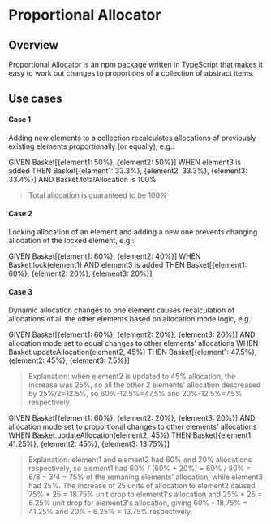 # Proportional Allocator

## Overview

Proportional Allocator is an npm package written in TypeScript that makes it easy to work out changes to proportions of a collection of abstract items.

## Use cases

#### Case 1
Adding new elements to a collection recalculates allocations of previously existing elements proportionally (or equally), e.g.:

GIVEN Basket[{element1: 50%}, {element2: 50%}]
WHEN  element3 is added
THEN  Basket[{element1: 33.3%}, {element2: 33.3%}, {element3: 33.4%}]
AND   Basket.totalAllocation is 100%

> Total allocation is guaranteed to be 100%

#### Case 2
Locking allocation of an element and adding a new one prevents changing allocation of the locked element, e.g.:

GIVEN Basket[{element1: 60%}, {element2: 40%}]
WHEN  Basket.lock(element1)
AND   element3 is added
THEN  Basket[{element1: 60%}, {element2: 20%}, {element3: 20%}]

#### Case 3
Dynamic allocation changes to one element causes recalculation of allocations of all the other elements based on allocation mode logic, e.g.:

GIVEN Basket[{element1: 60%}, {element2: 20%}, {element3: 20%}]
AND   allocation mode set to equal changes to other elements' allocations
WHEN  Basket.updateAllocation(element2, 45%)
THEN  Basket[{element1: 47.5%}, {element2: 45%}, {element3: 7.5%}]

> Explanation: when element2 is updated to 45% allocation, the increase was 25%, so all the other 2 elements' allocation descreased by 25%/2=12.5%, so 60%-12.5%=47.5% and 20%-12.5%=7.5% respectively

GIVEN Basket[{element1: 60%}, {element2: 20%}, {element3: 20%}]
AND   allocation mode set to proportional changes to other elements' allocations
WHEN  Basket.updateAllocation(element2, 45%)
THEN  Basket[{element1: 41.25%}, {element2: 45%}, {element3: 13.75%}]

> Explanation: element1 and element2 had 60% and 20% allocations respectively, so element1 had 60% / (60% + 20%) = 60% / 80% = 6/8 = 3/4 = 75% of the remaning elements' allocation, while element3 had 25%. The increase of 25 units of allocation to element2 caused 75% * 25 = 18.75% unit drop to element1's allocation and 25% * 25 = 6.25% unit drop for element3's allocation, giving 60% - 18.75% = 41.25% and 20% - 6.25% = 13.75% respectively.
